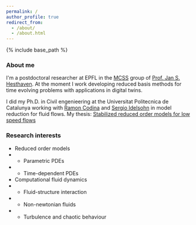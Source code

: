 ```yaml
---
permalink: /
author_profile: true
redirect_from:
  - /about/
  - /about.html
---
```


{% include base_path %}


### About me
  I'm a postdoctoral researcher at EPFL in the [MCSS](https://www.epfl.ch/labs/mcss/) group of [Prof. Jan S. Hesthaven](https://www.epfl.ch/labs/mcss/members/hesthaven/). At the moment I work developing reduced basis methods for time evolving problems with applications in digital twins.

I did my Ph.D. in Civil engenieering at the Universitat Politecnica de Catalunya working with [Ramon Codina](https://deca.upc.edu/en/people/ramon.codina) and [Sergio Idelsohn](https://www.cimne.com/m1898/people/directory) in model reduction for fluid flows. My thesis: [Stabilized reduced order models for low speed flows]([https://iris.sissa.it/handle/20.500.11767/114329](https://upcommons.upc.edu/handle/2117/190157))  

### Research interests
* Reduced order models
* * Parametric PDEs
* * Time-dependent PDEs
* Computational fluid dynamics
* * Fluid-structure interaction
* * Non-newtonian fluids
* * Turbulence and chaotic behaviour

